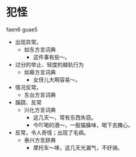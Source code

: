 # 犯怪
faen6 guae5
+ 出现异常。
  * 如东方言词典
    - 这件事有些～。
+ 过分的举止、轻度的越轨行为
  * 如皋方言词典
    - 女伢儿大啊容易～。
+ 情况反常。
  * 东台方言词典
+ 蹊跷、反常
  * 兴化方言词典
    - 这几天～，常有东西失窃。
    - 今吖喝的酒～，一股猫臊味，喝下去腌心。
+ 反常，令人奇怪；出现了毛病。
  * 泰兴方言辞典
    - 摩托车～唻，这几天光漏气，不好骑。
